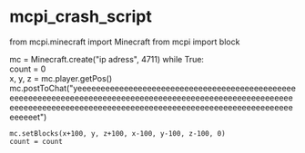 # mcpi_crash_script

from mcpi.minecraft import Minecraft
from mcpi import block	  

mc = Minecraft.create("ip adress", 4711)
while True:       
	count = 0                           
	x, y, z = mc.player.getPos()  
	mc.postToChat("yeeeeeeeeeeeeeeeeeeeeeeeeeeeeeeeeeeeeeeeeeeeeeeeeeeeeeeeeeeeeeeeeeeeeeeeeeeeeeeeeeeeeeeeeeeeeeeeeeeeeeeeeeeeeeeeeeeeeeeeeeeeeeeeeeeeeeeeeeeeeeeeeeeeeeeeeeeeeeeeeeeeeeeeeeeeeeeet")

	mc.setBlocks(x+100, y, z+100, x-100, y-100, z-100, 0)
	count = count
